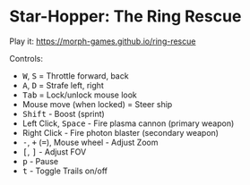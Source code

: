 # Star-Hopper: The Ring Rescue

Play it: https://morph-games.github.io/ring-rescue

Controls:

* <kbd>W</kbd>, <kbd>S</kbd> = Throttle forward, back
* <kbd>A</kbd>, <kbd>D</kbd> = Strafe left, right
* <kbd>Tab</kbd> = Lock/unlock mouse look
* Mouse move (when locked) = Steer ship
* <kbd>Shift</kbd> - Boost (sprint)
* Left Click, <kbd>Space</kbd> - Fire plasma cannon (primary weapon)
* Right Click - Fire photon blaster (secondary weapon)
* <kbd>-</kbd>, <kbd>+</kbd> (<kbd>=</kbd>), Mouse wheel - Adjust Zoom
* <kbd>[</kbd>, <kbd>]</kbd> - Adjust FOV
* <kbd>p</kbd> - Pause
* <kbd>t</kbd> - Toggle Trails on/off
